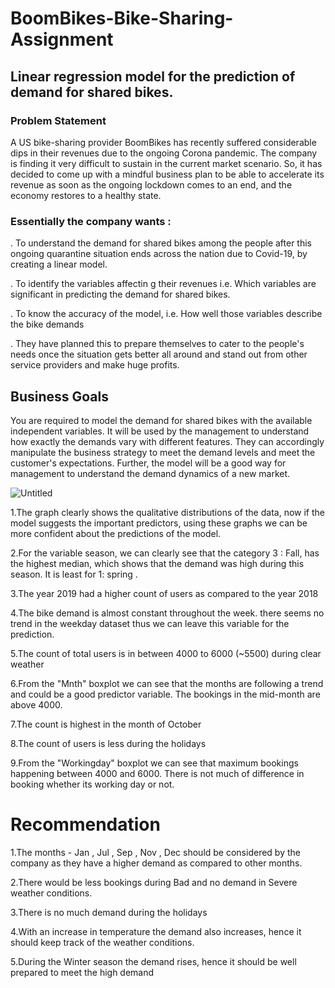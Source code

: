 # BoomBikes-Bike-Sharing-Assignment
## Linear regression model for the prediction of demand for shared bikes.

### Problem Statement

A US bike-sharing provider BoomBikes has recently suffered considerable dips in their revenues due to the ongoing Corona pandemic. The company is finding it very difficult to sustain in the current market scenario. So, it has decided to come up with a mindful business plan to be able to accelerate its revenue as soon as the ongoing lockdown comes to an end, and the economy restores to a healthy state.

### Essentially the company wants :

. To understand the demand for shared bikes among the people after this ongoing quarantine situation ends across the nation due to Covid-19, by creating a linear model.

. To identify the variables affectin g their revenues i.e. Which variables are significant in predicting the demand for shared bikes.

. To know the accuracy of the model, i.e. How well those variables describe the bike demands

. They have planned this to prepare themselves to cater to the people's needs once the situation gets better all around and stand out from other service providers and make huge profits.

## Business Goals

You are required to model the demand for shared bikes with the available independent variables. It will be used by the management to understand how exactly the demands vary with different features. They can accordingly manipulate the business strategy to meet the demand levels and meet the customer's expectations. Further, the model will be a good way for management to understand the demand dynamics of a new market.


![Untitled](https://github.com/Naga1417/BoomBikes-Bike-Sharing-Assignment/assets/135252572/fe72468b-ccfd-4e92-879c-7f5c9d476f57)

1.The graph clearly shows the qualitative distributions of the data, now if the model suggests the important predictors, using these graphs we can be more confident about the predictions of the model.

2.For the variable season, we can clearly see that the category 3 : Fall, has the highest median, which shows that the demand was high during this season. It is least for 1: spring .

3.The year 2019 had a higher count of users as compared to the year 2018

4.The bike demand is almost constant throughout the week. there seems no trend in the weekday dataset thus we can leave this variable for the prediction.

5.The count of total users is in between 4000 to 6000 (~5500) during clear weather

6.From the "Mnth" boxplot we can see that the months are following a trend and could be a good predictor variable. The bookings in the mid-month are above 4000.

7.The count is highest in the month of October

8.The count of users is less during the holidays

9.From the "Workingday" boxplot we can see that maximum bookings happening between 4000 and 6000. There is not much of difference in booking whether its working day or not.


# Recommendation

1.The months - Jan , Jul , Sep , Nov , Dec should be considered by the company as they have a higher demand as compared to other months.

2.There would be less bookings during Bad and no demand in Severe weather conditions.

3.There is no much demand during the holidays

4.With an increase in temperature the demand also increases, hence it should keep track of the weather conditions.

5.During the Winter season the demand rises, hence it should be well prepared to meet the high demand

